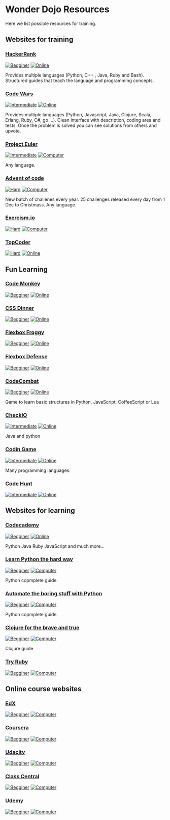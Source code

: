 # Wonder Dojo Resources

Here we list possible resources for training.

## Websites for training

### [HackerRank](https://www.hackerrank.com)
[![Begginer](https://img.shields.io/badge/Level-beginer-green.svg)](#) [![Online](https://img.shields.io/badge/Medium-online-1abc9c.svg)](#)

Provides multiple languages (Python, C++ , Java, Ruby and Bash). Structured guides that teach the language and programming concepts.

### [Code Wars](https://www.codewars.com/) 
[![Intermediate](https://img.shields.io/badge/Level-intermediate-orange.svg)](#) [![Online](https://img.shields.io/badge/Medium-online-1abc9c.svg)](#)

Provides multiple languages (Python, Javascript, Java, Clojure, Scala, Erlang, Ruby, C#, go ...). Clean interface with description, coding area and tests. Once the problem is solved you can see solutions from others and upvote.

### [Project Euler](https://projecteuler.net/)
[![Intermediate](https://img.shields.io/badge/Level-intermediate-orange.svg)](#) [![Computer](https://img.shields.io/badge/Medium-computer-1abc9c.svg)](#) 

Any language.

### [Advent of code](https://adventofcode.com/)
[![Hard](https://img.shields.io/badge/Level-hard-red.svg)](#) [![Computer](https://img.shields.io/badge/Medium-computer-1abc9c.svg)](#) 

New batch of challenes every year. 25 challenges released every day from 1 Dec to Christmass. Any language.

### [Exercism.io](http://exercism.io/)
[![Hard](https://img.shields.io/badge/Level-hard-red.svg)](#) [![Computer](https://img.shields.io/badge/Medium-computer-1abc9c.svg)](#) 

### [TopCoder](https://arena.topcoder.com)
[![Hard](https://img.shields.io/badge/Level-hard-red.svg)](#) [![Online](https://img.shields.io/badge/Medium-Online-1abc9c.svg)](#) 



## Fun Learning

### [Code Monkey](https://www.playcodemonkey.com/challenges/0)
[![Begginer](https://img.shields.io/badge/Level-beginer-green.svg)](#) [![Online](https://img.shields.io/badge/Medium-online-1abc9c.svg)](#)

### [CSS Dinner](https://flukeout.github.io/)
[![Begginer](https://img.shields.io/badge/Level-beginer-green.svg)](#) [![Online](https://img.shields.io/badge/Medium-online-1abc9c.svg)](#)

### [Flexbox Froggy](http://flexboxfroggy.com/)
[![Begginer](https://img.shields.io/badge/Level-beginer-green.svg)](#) [![Online](https://img.shields.io/badge/Medium-online-1abc9c.svg)](#)

### [Flexbox Defense](http://www.flexboxdefense.com/)
[![Begginer](https://img.shields.io/badge/Level-beginer-green.svg)](#) [![Online](https://img.shields.io/badge/Medium-online-1abc9c.svg)](#)

### [CodeCombat](https://codecombat.com/play)
[![Begginer](https://img.shields.io/badge/Level-beginer-green.svg)](#) [![Online](https://img.shields.io/badge/Medium-online-1abc9c.svg)](#)

Game to learn basic structures in Python, JavaScript, CoffeeScript or Lua

### [CheckIO](https://checkio.org/) 
[![Intermediate](https://img.shields.io/badge/Level-intermediate-orange.svg)](#) [![Online](https://img.shields.io/badge/Medium-online-1abc9c.svg)](#)

Java and python

### [Codin Game](https://www.codingame.com/home) 
[![Intermediate](https://img.shields.io/badge/Level-intermediate-orange.svg)](#) [![Online](https://img.shields.io/badge/Medium-online-1abc9c.svg)](#)

Many programming languages.

### [Code Hunt](https://www.codehunt.com/)
[![Intermediate](https://img.shields.io/badge/Level-intermediate-orange.svg)](#) [![Online](https://img.shields.io/badge/Medium-online-1abc9c.svg)](#)


## Websites for learning

### [Codecademy](https://www.codecademy.com/learn) 
[![Begginer](https://img.shields.io/badge/Level-beginer-green.svg)](#) [![Online](https://img.shields.io/badge/Medium-online-1abc9c.svg)](#)

Python Java Ruby JavaScript and much more...

### [Learn Python the hard way](https://learnpythonthehardway.org/)
[![Begginer](https://img.shields.io/badge/Level-beginer-green.svg)](#) [![Computer](https://img.shields.io/badge/Medium-computer-1abc9c.svg)](#) 

Python copmplete guide.

### [Automate the boring stuff with Python](https://automatetheboringstuff.com/)
[![Begginer](https://img.shields.io/badge/Level-beginer-green.svg)](#) [![Computer](https://img.shields.io/badge/Medium-computer-1abc9c.svg)](#) 

Python copmplete guide.

### [Clojure for the brave and true](https://www.braveclojure.com/clojure-for-the-brave-and-true/)
[![Begginer](https://img.shields.io/badge/Level-beginer-green.svg)](#) [![Computer](https://img.shields.io/badge/Medium-computer-1abc9c.svg)](#) 

Clojure guide

### [Try Ruby](http://tryruby.org/levels/1/challenges/0)
[![Begginer](https://img.shields.io/badge/Level-beginer-green.svg)](#) [![Computer](https://img.shields.io/badge/Medium-computer-1abc9c.svg)](#) 



## Online course websites

### [EdX](https://www.edx.org/)
[![Begginer](https://img.shields.io/badge/Level-beginer-green.svg)](#) [![Computer](https://img.shields.io/badge/Medium-computer-1abc9c.svg)](#)

### [Coursera](https://www.coursera.org/)
[![Begginer](https://img.shields.io/badge/Level-beginer-green.svg)](#) [![Computer](https://img.shields.io/badge/Medium-computer-1abc9c.svg)](#)

### [Udacity](https://eu.udacity.com/)
[![Begginer](https://img.shields.io/badge/Level-beginer-green.svg)](#) [![Computer](https://img.shields.io/badge/Medium-computer-1abc9c.svg)](#)

### [Class Central](https://www.class-central.com/)
[![Begginer](https://img.shields.io/badge/Level-beginer-green.svg)](#) [![Computer](https://img.shields.io/badge/Medium-computer-1abc9c.svg)](#)

### [Udemy](https://www.udemy.com)
[![Begginer](https://img.shields.io/badge/Level-beginer-green.svg)](#) [![Computer](https://img.shields.io/badge/Medium-computer-1abc9c.svg)](#)
